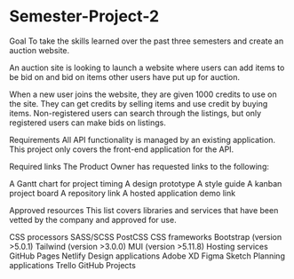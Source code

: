 # Semester-Project-2
Goal
To take the skills learned over the past three semesters and create an auction website.

An auction site is looking to launch a website where users can add items to be bid on and bid on items other users have put up for auction.

When a new user joins the website, they are given 1000 credits to use on the site. They can get credits by selling items and use credit by buying items. Non-registered users can search through the listings, but only registered users can make bids on listings.

Requirements
All API functionality is managed by an existing application. This project only covers the front-end application for the API.

Required links
The Product Owner has requested links to the following:

A Gantt chart for project timing
A design prototype
A style guide
A kanban project board
A repository link
A hosted application demo link

Approved resources
This list covers libraries and services that have been vetted by the company and approved for use.

CSS processors
SASS/SCSS
PostCSS
CSS frameworks
Bootstrap (version >5.0.1)
Tailwind (version >3.0.0)
MUI (version >5.11.8)
Hosting services
GitHub Pages
Netlify
Design applications
Adobe XD
Figma
Sketch
Planning applications
Trello
GitHub Projects

